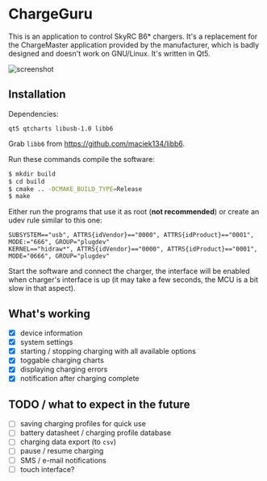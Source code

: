 ChargeGuru
=====
This is an application to control SkyRC B6* chargers. It's a replacement for the ChargeMaster application
provided by the manufacturer, which is badly designed and doesn't work on GNU/Linux. It's written in Qt5.

![screenshot](https://i.imgur.com/SSo5eYT.png)

Installation
------------
Dependencies:
```
qt5 qtcharts libusb-1.0 libb6
```

Grab `libb6` from https://github.com/maciek134/libb6.

Run these commands compile the software:
```bash
$ mkdir build
$ cd build
$ cmake .. -DCMAKE_BUILD_TYPE=Release
$ make
```

Either run the programs that use it as root (**not recommended**) or create an udev rule similar to this one:
```udev
SUBSYSTEM=="usb", ATTRS{idVendor}=="0000", ATTRS{idProduct}=="0001", MODE:="666", GROUP="plugdev"
KERNEL=="hidraw*", ATTRS{idVendor}=="0000", ATTRS{idProduct}=="0001", MODE="0666", GROUP="plugdev"
```

Start the software and connect the charger, the interface will be enabled when charger's interface is up (it may take a few seconds, the MCU is a bit slow in that aspect).

What's working
--------------
- [x] device information
- [x] system settings
- [x] starting / stopping charging with all available options
- [x] toggable charging charts
- [x] displaying charging errors
- [x] notification after charging complete

TODO / what to expect in the future
-----------------------------------
- [ ] saving charging profiles for quick use
- [ ] battery datasheet / charging profile database
- [ ] charging data export (to `csv`)
- [ ] pause / resume charging
- [ ] SMS / e-mail notifications
- [ ] touch interface?
